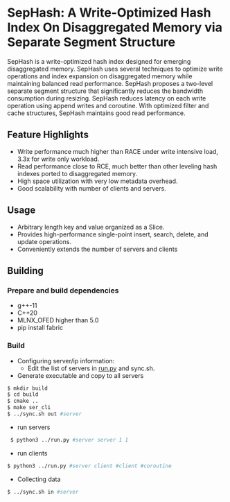 # SepHash: A Write-Optimized Hash Index On Disaggregated Memory via Separate Segment Structure

SepHash is a write-optimized hash index designed for emerging disaggregated memory. SepHash uses several techniques to optimize write operations and index expansion on disaggregated memory while maintaining balanced read performance. SepHash proposes a two-level separate segment structure that significantly reduces the bandwidth consumption during resizing. SepHash reduces latency on each write operation using append writes and coroutine. With optimized filter and cache structures, SepHash maintains good read performance.

## Feature Highlights

- Write performance much higher than RACE under write intensive load, 3.3x for write only workload.
- Read performance close to RCE, much better than other leveling hash indexes ported to disaggregated memory.
- High space utilization with very low metadata overhead.
- Good scalability with number of clients and servers.

## Usage

- Arbitrary length key and value organized as a Slice.
- Provides high-performance single-point insert, search, delete, and update operations.
- Conveniently extends the number of servers and clients

## Building

### Prepare and build dependencies

- g++-11
- C++20
- MLNX_OFED higher than 5.0
- pip install fabric

### Build

- Configuring server/ip information:
    - Edit the list of servers in [run.py](http://run.py/) and sync.sh.
- Generate executable and copy to all servers

```bash
$ mkdir build 
$ cd build
$ cmake ..
$ make ser_cli
$ ../sync.sh out #server
```

- run servers

```bash
 $ python3 ../run.py #server server 1 1
```

- run clients

```bash
$ python3 ../run.py #server client #client #coroutine
```

- Collecting data

```bash
$ ../sync.sh in #server
```